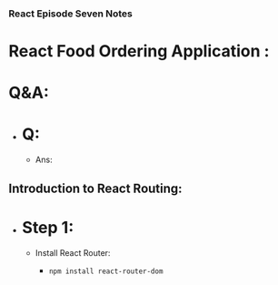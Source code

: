 ### React Episode Seven Notes

# React Food Ordering Application :

# Q&A:

- # Q:

  - Ans:

## Introduction to React Routing:

- # Step 1:

  - Install React Router:

    - `npm install react-router-dom`
